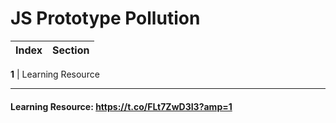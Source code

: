 # JS Prototype Pollution
Index | Section
--- | ---

**1** | Learning Resource

___


#### Learning Resource: https://t.co/FLt7ZwD3I3?amp=1

